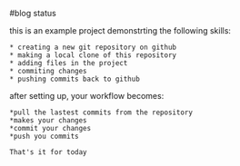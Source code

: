 #blog status

this is an example project demonstrting the following skills:

    * creating a new git repository on github
    * making a local clone of this repository
    * adding files in the project
    * commiting changes
    * pushing commits back to github

after setting up, your workflow becomes: 

    *pull the lastest commits from the repository
    *makes your changes
    *commit your changes
    *push you commits
    
    That's it for today
